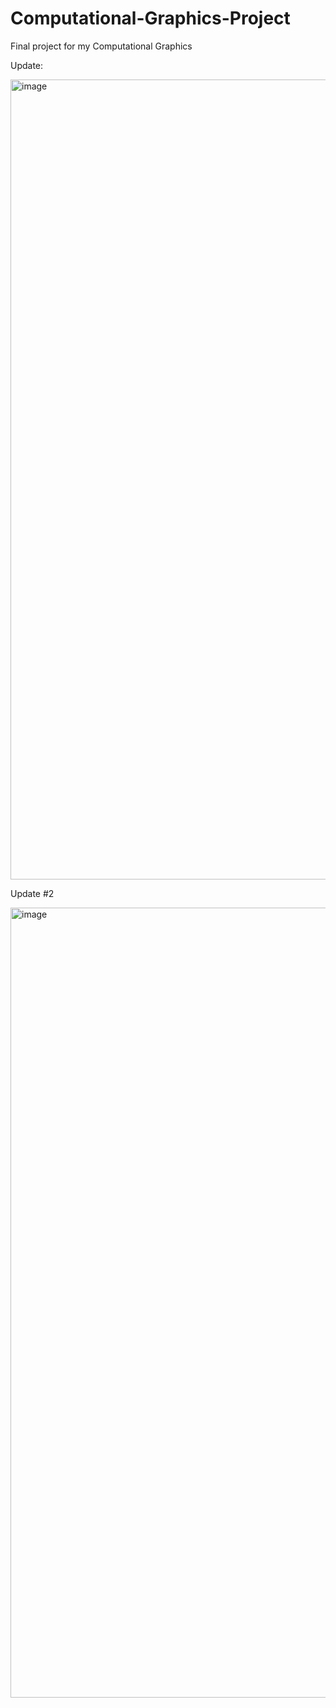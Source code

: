 # Computational-Graphics-Project
Final project for my  Computational Graphics



Update: 

<img width="1280" alt="image" src="https://user-images.githubusercontent.com/71990835/195901360-b995f895-3c39-497c-a693-860cfeefcc9c.png">




Update #2

<img width="1264" alt="image" src="https://user-images.githubusercontent.com/71990835/201462514-70358db9-417d-4646-978e-ea12e8bf1584.png">

